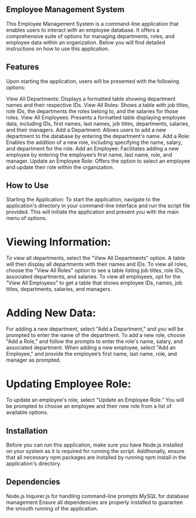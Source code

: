 ## Employee Management System
This Employee Management System is a command-line application that enables users to interact with an employee database. It offers a comprehensive suite of options for managing departments, roles, and employee data within an organization. Below you will find detailed instructions on how to use this application.

## Features
Upon starting the application, users will be presented with the following options:

View All Departments: Displays a formatted table showing department names and their respective IDs.
View All Roles: Shows a table with job titles, role IDs, the departments the roles belong to, and the salaries for those roles.
View All Employees: Presents a formatted table displaying employee data, including IDs, first names, last names, job titles, departments, salaries, and their managers.
Add a Department: Allows users to add a new department to the database by entering the department's name.
Add a Role: Enables the addition of a new role, including specifying the name, salary, and department for the role.
Add an Employee: Facilitates adding a new employee by entering the employee’s first name, last name, role, and manager.
Update an Employee Role: Offers the option to select an employee and update their role within the organization.

## How to Use
Starting the Application: To start the application, navigate to the application's directory in your command-line interface and run the script file provided. This will initiate the application and present you with the main menu of options.

# Viewing Information:

To view all departments, select the "View All Departments" option. A table will then display all departments with their names and IDs.
To view all roles, choose the "View All Roles" option to see a table listing job titles, role IDs, associated departments, and salaries.
To view all employees, opt for the "View All Employees" to get a table that shows employee IDs, names, job titles, departments, salaries, and managers.

# Adding New Data:

For adding a new department, select "Add a Department," and you will be prompted to enter the name of the department.
To add a new role, choose "Add a Role," and follow the prompts to enter the role's name, salary, and associated department.
When adding a new employee, select "Add an Employee," and provide the employee’s first name, last name, role, and manager as prompted.

# Updating Employee Role:

To update an employee's role, select "Update an Employee Role." You will be prompted to choose an employee and their new role from a list of available options.

## Installation

Before you can run this application, make sure you have Node.js installed on your system as it is required for running the script. Additionally, ensure that all necessary npm packages are installed by running npm install in the application's directory.

## Dependencies
Node.js
Inquirer.js for handling command-line prompts
MySQL for database management
Ensure all dependencies are properly installed to guarantee the smooth running of the application.

